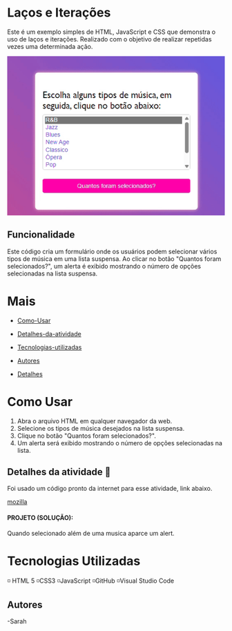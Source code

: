 # Laços e Iterações
    
Este é um exemplo simples de HTML, JavaScript e CSS que demonstra o uso de laços e iterações. Realizado com o objetivo de realizar repetidas vezes uma determinada ação. 

![Banner](img/Gif-banner.gif)

 ## Funcionalidade

Este código cria um formulário onde os usuários podem selecionar vários tipos de música em uma lista suspensa. Ao clicar no botão "Quantos foram selecionados?", um alerta é exibido mostrando o número de opções selecionadas na lista suspensa.

# Mais

* [Como-Usar](#Como-Usar)

* [Detalhes-da-atividade](#Detalhes-da-atividade)

* [Tecnologias-utilizadas](#tecnologias-utilizadas)

* [Autores](#autores)

* [Detalhes](#detalhes)

# Como Usar

1. Abra o arquivo HTML em qualquer navegador da web.
2. Selecione os tipos de música desejados na lista suspensa.
3. Clique no botão "Quantos foram selecionados?".
4. Um alerta será exibido mostrando o número de opções selecionadas na lista.

## Detalhes da atividade 🔵

 Foi usado um código pronto da internet para esse atividade, link abaixo.

 [mozilla](https://developer.mozilla.org/pt-BR/docs/Web/JavaScript/Guide/Loops_and_iteration)

#### PROJETO (SOLUÇÃO): 

Quando selecionado além de uma musica aparce um alert.


# Tecnologias Utilizadas

◽ HTML 5
◽CSS3
◽JavaScript
◽GitHub
◽Visual Studio Code


## Autores 
-Sarah

